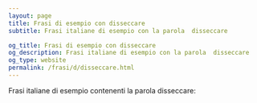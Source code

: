 ```yaml
---
layout: page
title: Frasi di esempio con disseccare 
subtitle: Frasi italiane di esempio con la parola  disseccare

og_title: Frasi di esempio con disseccare 
og_description: Frasi italiane di esempio con la parola  disseccare
og_type: website
permalink: /frasi/d/disseccare.html
---
```


Frasi italiane di esempio contenenti la parola disseccare:


